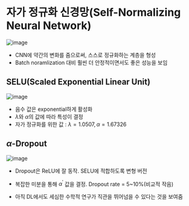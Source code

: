 # 자가 정규화 신경망(Self-Normalizing Neural Network)

![image](https://user-images.githubusercontent.com/80622859/229462120-b282d409-8ed4-4bbb-b17e-c1525e509e64.png)

- CNN에 약간의 변화를 줌으로써, 스스로 정규화하는 계층을 형성
- Batch noramlization 대비 훨씬 더 안정적이면서도 좋은 성능을 보임

## SELU(Scaled Exponential Linear Unit)

![image](https://user-images.githubusercontent.com/80622859/235625907-fcc86fbe-73e1-4ab7-8c05-8818043c8578.png)

- 음수 값은 exponential하게 활성화
- $\lambda$와 $\alpha$의 값에 따라 특성이 결정
- 자가 정규화를 위한 값 : $\lambda = 1.0507, \, \alpha = 1.67326$ 

## $\alpha$-Dropout

![image](https://user-images.githubusercontent.com/80622859/235626725-8f781ad9-9c61-4c64-9570-0c6ad42e70e5.png)

- Dropout은 ReLU에 잘 동작. SELU에 적합하도록 변형 버전
- 복잡한 미분을 통해 $\alpha^{'}$ 값을 결정. Dropout rate = 5~10%(비교적 작음)

- 아직 DL에서도 세심한 수학적 연구가 직관을 뛰어넘을 수 있다는 것을 보여줌



